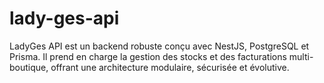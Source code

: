 # lady-ges-api
LadyGes API est un backend robuste conçu avec NestJS, PostgreSQL et Prisma. Il prend en charge la gestion des stocks et des facturations multi-boutique, offrant une architecture modulaire, sécurisée et évolutive.
